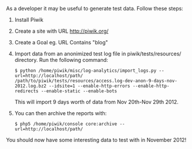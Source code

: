 As a developer it may be useful to generate test data. Follow these steps:

1. 	Install Piwik
2. 	Create a site with URL http://piwik.org/
3. 	Create a Goal eg. URL Contains "blog"
4. 	Import data from an anonimized test log file in piwik/tests/resources/ directory. Run the following command:

		$ python /home/piwik/misc/log-analytics/import_logs.py --url=http://localhost/path/ /path/to/piwik/tests/resources/access.log-dev-anon-9-days-nov-2012.log.bz2 --idsite=1 --enable-http-errors --enable-http-redirects --enable-static --enable-bots

	This will import 9 days worth of data from Nov 20th-Nov 29th 2012.

5.	You can then archive the reports with:

        $ php5 /home/piwik/console core:archive --url=http://localhost/path/

You should now have some interesting data to test with in November 2012!
